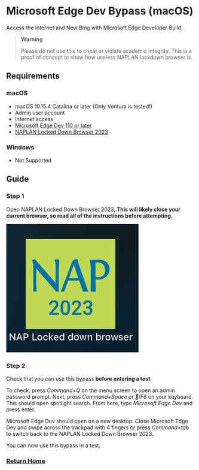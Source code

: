 # Microsoft Edge Dev Bypass (macOS)
Access the internet and New Bing with Microsoft Edge Developer Build.
> **Warning**
>
> Please do not use this to cheat or violate academic integrity. This is a proof of concept to show how useless NAPLAN lockdown browser is.

## Requirements
### macOS
- macOS 10.15.4 Catalina or later (Only Ventura is tested!)
- Admin user account
- Internet access
- [Microsoft Edge Dev 110 or later](https://www.microsoftedgeinsider.com/en-us/download)
- [NAPLAN Locked Down Browser 2023](https://pages.assessform.edu.au/uploads/files/Release/NAP%20Locked%20down%20browser%20-%20Release%20-%205.3.0.pkg)

### Windows
- Not Supported

## Guide

### Step 1
Open NAPLAN Locked Down Browser 2023, **This will likely close your current browser, so read all of the instructions before attempting**.

![NAPLAN Locked Down Browser 2023 on macOS Ventura launchpad](../../assets/nap-browser-launchpad.png)

### Step 2
Check that you can use this bypass **before entering a test**.

To check, press *Command+Q* on the menu screen to open an admin password prompt. Next, press *Command+Space* or *🔎*/*F6* on your keyboard. This should open spotlight search. From here, type *Microsoft Edge Dev* and press enter. 

Microsoft Edge Dev should open on a new desktop. Close Microsoft Edge Dev and swipe across the trackpad with 4 fingers or press *Command+tab* to switch back to the NAPLAN Locked Down Browser 2023.

You can now use this bypass in a test.

### [Return Home](../../README.md)